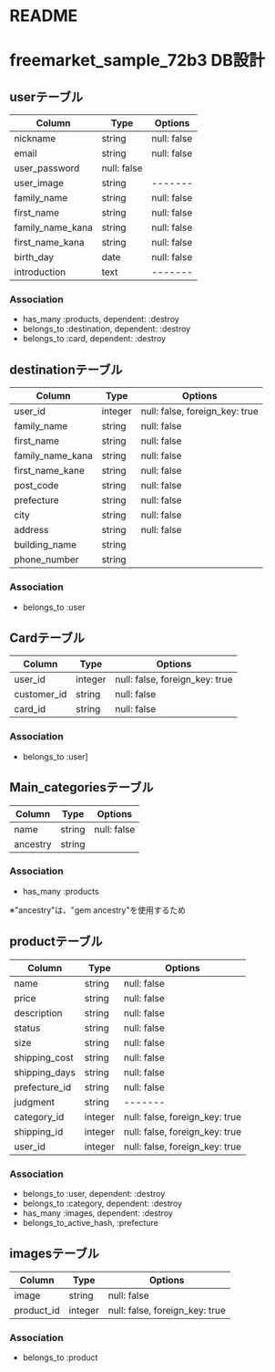 # README

# freemarket_sample_72b3 DB設計

## userテーブル
|Column|Type|Options|
|------|----|-------|
|nickname|string|null: false|
|email|string|null: false|
|user_password|null: false|
|user_image|string|-------|
|family_name|string|null: false|
|first_name|string|null: false|
|family_name_kana|string|null: false|
|first_name_kana|string|null: false|
|birth_day|date|null: false|
|introduction|text|-------|

### Association
- has_many :products, dependent: :destroy
- belongs_to :destination, dependent: :destroy
- belongs_to :card, dependent: :destroy


## destinationテーブル
|Column|Type|Options|
|------|----|-------|
|user_id|integer|null: false, foreign_key: true
|family_name|string|null: false|
|first_name|string|null: false|
|family_name_kana|string|null: false|
|first_name_kane|string|null: false|
|post_code|string|null: false|
|prefecture|string|null: false|
|city|string|null: false|
|address|string|null: false|
|building_name|string|
|phone_number|string|
### Association
- belongs_to :user

## Cardテーブル
|Column|Type|Options|
|------|----|-------|
|user_id|integer|null: false, foreign_key: true|
|customer_id|string|null: false|
|card_id|string|null: false|
### Association
- belongs_to :user]

## Main_categoriesテーブル
|Column|Type|Options|
|------|----|-------|
|name|string|null: false|
|ancestry|string|
### Association
- has_many :products

※"ancestry"は、"gem ancestry"を使用するため

## productテーブル
|Column|Type|Options|
|------|----|-------|
|name|string|null: false|
|price|string|null: false|
|description|string|null: false|
|status|string|null: false|
|size|string|null: false|
|shipping_cost|string|null: false|
|shipping_days|string|null: false|
|prefecture_id|string|null: false|
|judgment|string|-------|
|category_id|integer|null: false, foreign_key: true|
|shipping_id|integer|null: false, foreign_key: true|
|user_id|integer|null: false, foreign_key: true|

### Association
- belongs_to :user, dependent: :destroy
- belongs_to :category, dependent: :destroy
- has_many :images, dependent: :destroy
- belongs_to_active_hash, :prefecture


## imagesテーブル
|Column|Type|Options|
|------|----|-------|
|image|string|null: false|
|product_id|integer|null: false, foreign_key: true|
### Association
- belongs_to :product


